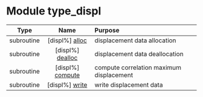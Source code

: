 # Module type_displ

| Type | Name | Purpose |
| :--: | :--: | :---------- |
| subroutine | [displ%] [alloc](https://github.com/benjaminmenetrier/bump/tree/master/src/type_displ.F90#L61) | displacement data allocation |
| subroutine | [displ%] [dealloc](https://github.com/benjaminmenetrier/bump/tree/master/src/type_displ.F90#L103) | displacement data deallocation |
| subroutine | [displ%] [compute](https://github.com/benjaminmenetrier/bump/tree/master/src/type_displ.F90#L129) | compute correlation maximum displacement |
| subroutine | [displ%] [write](https://github.com/benjaminmenetrier/bump/tree/master/src/type_displ.F90#L704) | write displacement data |
